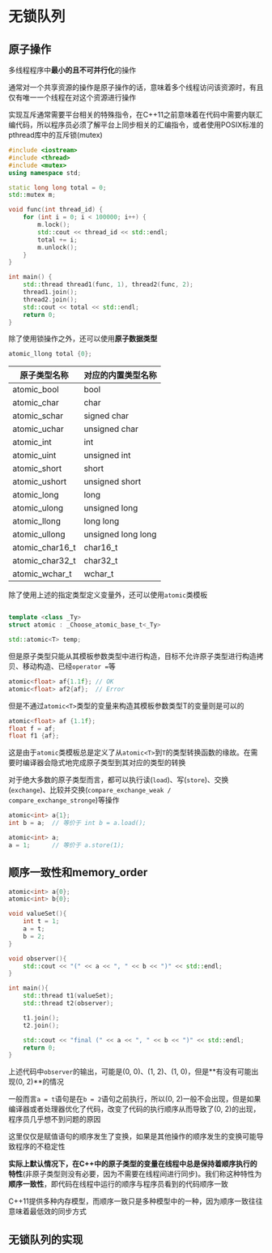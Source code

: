 # 无锁队列

## 原子操作

多线程程序中**最小的且不可并行化**的操作  

通常对一个共享资源的操作是原子操作的话，意味着多个线程访问该资源时，有且仅有唯一一个线程在对这个资源进行操作

实现互斥通常需要平台相关的特殊指令，在C++11之前意味着在代码中需要内联汇编代码，所以程序员必须了解平台上同步相关的汇编指令，或者使用POSIX标准的pthread库中的互斥锁(mutex)

```cpp
#include <iostream>
#include <thread>
#include <mutex>
using namespace std;

static long long total = 0;
std::mutex m;

void func(int thread_id) {
	for (int i = 0; i < 100000; i++) {
		m.lock();
		std::cout << thread_id << std::endl;
		total += i;
		m.unlock();
	}
}

int main() {
	std::thread thread1(func, 1), thread2(func, 2);
	thread1.join();
	thread2.join();
	std::cout << total << std::endl;
	return 0;
}
```

除了使用锁操作之外，还可以使用**原子数据类型**

```cpp
atomic_llong total {0};
```

| 原子类型名称 | 对应的内置类型名称 |
| --- | --- |
| atomic_bool | bool |
| atomic_char | char |
| atomic_schar | signed char |
| atomic_uchar | unsigned char |
| atomic_int | int |
| atomic_uint | unsigned int |
| atomic_short | short |
| atomic_ushort | unsigned short |
| atomic_long | long |
| atomic_ulong | unsigned long |
| atomic_llong | long long |
| atomic_ullong | unsigned long long |
| atomic_char16_t | char16_t |
| atomic_char32_t | char32_t |
| atomic_wchar_t | wchar_t |

除了使用上述的指定类型定义变量外，还可以使用`atomic`类模板

```cpp

template <class _Ty>
struct atomic : _Choose_atomic_base_t<_Ty>

std::atomic<T> temp;
```

但是原子类型只能从其模板参数类型中进行构造，目标不允许原子类型进行构造拷贝、移动构造、已经`operator =`等

```cpp
atomic<float> af{1.1f}; // OK
atomic<float> af2{af};  // Error
```

但是不通过`atomic<T>`类型的变量来构造其模板参数类型T的变量则是可以的

```cpp
atomic<float> af {1.1f};
float f = af;
float f1 {af};
```

这是由于`atomic`类模板总是定义了从`atomic<T>`到`T`的类型转换函数的缘故。在需要时编译器会隐式地完成原子类型到其对应的类型的转换

对于绝大多数的原子类型而言，都可以执行读(`load`)、写(`store`)、交换(`exchange`)、比较并交换(`compare_exchange_weak / compare_exchange_stronge`)等操作

```cpp
atomic<int> a{1};
int b = a;  // 等价于 int b = a.load();

atomic<int> a;
a = 1;      // 等价于 a.store(1);
```

## 顺序一致性和memory_order

```cpp
atomic<int> a{0};
atomic<int> b{0};

void valueSet(){
    int t = 1;
    a = t;
    b = 2;
}

void observer(){
    std::cout << "(" << a << ", " << b << ")" << std::endl;
}

int main(){
    std::thread t1(valueSet);
    std::thread t2(observer);

    t1.join();
    t2.join();

    std::cout << "final (" << a << ", " << b << ")" << std::endl;
    return 0;
}
```

上述代码中`observer`的输出，可能是(0, 0)、(1, 2)、(1, 0)，但是**有没有可能出现(0, 2)**的情况

一般而言`a = t`语句是在`b = 2`语句之前执行，所以(0, 2)一般不会出现，但是如果编译器或者处理器优化了代码，改变了代码的执行顺序从而导致了(0, 2)的出现，程序员几乎想不到问题的原因

这里仅仅是赋值语句的顺序发生了变换，如果是其他操作的顺序发生的变换可能导致程序的不稳定性

**实际上默认情况下，在C++中的原子类型的变量在线程中总是保持着顺序执行的特性**(非原子类型则没有必要，因为不需要在线程间进行同步)。我们称这种特性为**顺序一致性**，即代码在线程中运行的顺序与程序员看到的代码顺序一致

C++11提供多种内存模型，而顺序一致只是多种模型中的一种，因为顺序一致往往意味着最低效的同步方式

## 无锁队列的实现

